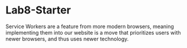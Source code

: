 # Lab8-Starter
Service Workers are a feature from more modern browsers, meaning implementing them into our website is 
a move that prioritizes users with newer browsers, and thus uses newer technology. 
